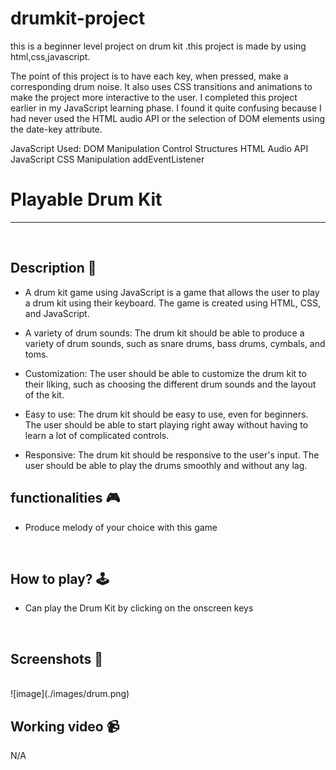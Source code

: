 # drumkit-project

this is a beginner level project on drum kit .this project is made by using html,css,javascript.

The point of this project is to have each key, when pressed, make a corresponding drum noise. 
It also uses CSS transitions and animations to make the project more interactive to the user.
I completed this project earlier in my JavaScript learning phase. I found it quite confusing because
I had never used the HTML audio API or the selection of DOM elements using the date-key attribute.

JavaScript Used:
DOM Manipulation
Control Structures
HTML Audio API
JavaScript CSS Manipulation
addEventListener

# **Playable Drum Kit** 

---

<br>

## **Description 📃**

- A drum kit game using JavaScript is a game that allows the user to play a drum kit using their keyboard. The game is created using HTML, CSS, and JavaScript.
  
- A variety of drum sounds: The drum kit should be able to produce a variety of drum sounds, such as snare drums, bass drums, cymbals, and toms.

- Customization: The user should be able to customize the drum kit to their liking, such as choosing the different drum sounds and the layout of the kit.

- Easy to use: The drum kit should be easy to use, even for beginners. The user should be able to start playing right away without having to learn a lot of complicated controls.
  
- Responsive: The drum kit should be responsive to the user's input. The user should be able to play the drums smoothly and without any lag.

## **functionalities 🎮**

- Produce melody of your choice with this game 
<br>

## **How to play? 🕹️**
<!-- add the steps how to play games -->
- Can play the Drum Kit by clicking on the onscreen keys 

<br>

## **Screenshots 📸**

<br>
<!-- add your screenshots like this -->
![image](./images/drum.png)

<br>

## **Working video 📹**
N/A
